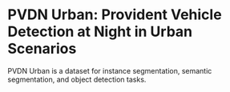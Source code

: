 # PVDN Urban: Provident Vehicle Detection at Night in Urban Scenarios

PVDN Urban is a dataset for instance segmentation, semantic segmentation, and object detection tasks.